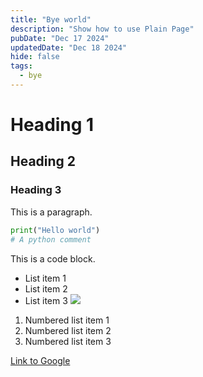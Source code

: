 ```yaml
---
title: "Bye world"
description: "Show how to use Plain Page"
pubDate: "Dec 17 2024"
updatedDate: "Dec 18 2024"
hide: false
tags:
  - bye
---
```

# Heading 1

## Heading 2

### Heading 3

This is a paragraph.

```python
print("Hello world")
# A python comment
```

This is a code block.

- List item 1
- List item 2
- List item 3
![](/img/banner.jpeg)

1. Numbered list item 1
2. Numbered list item 2
3. Numbered list item 3

[Link to Google](https://www.google.com)
